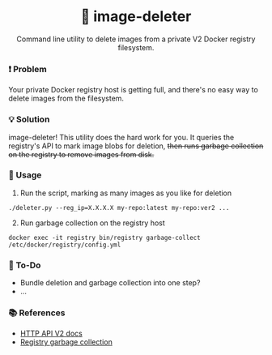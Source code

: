 <h1 align="center">
  🐳 image-deleter
</h1>
<p align="center">
  Command line utility to delete images from a private V2 Docker registry filesystem.
</p>

### ❗ Problem
Your private Docker registry host is getting full, and there's no easy way to delete images from the filesystem. 

### 💡 Solution
image-deleter! This utility does the hard work for you. It queries the registry's API to mark image blobs for deletion, <s>then runs garbage collection on the registry to remove images from disk.</s>

### 🚀 Usage
1. Run the script, marking as many images as you like for deletion
```shell
./deleter.py --reg_ip=X.X.X.X my-repo:latest my-repo:ver2 ...
```
2. Run garbage collection on the registry host
```shell
docker exec -it registry bin/registry garbage-collect /etc/docker/registry/config.yml
```

### 📝 To-Do
- Bundle deletion and garbage collection into one step?
- ...

### 📚 References
- [HTTP API V2 docs](https://docs.docker.com/registry/spec/api/)
- [Registry garbage collection](https://docs.docker.com/registry/garbage-collection/)

